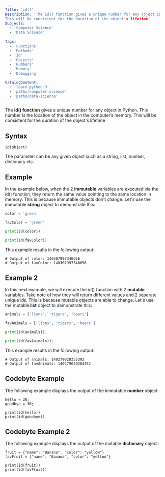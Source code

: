 ```yaml
---
Title: 'id()'
Description: 'The id() function gives a unique number for any object in Python. This number is the location of the object in the computer’s memory.
This will be consistent for the duration of the object's lifetime'
Subjects:
  - 'Computer Science'
  - 'Data Science'
  
Tags: 
  - 'Functions'
  - 'Methods'
  - 'Id'
  - 'Objects'
  - 'Numbers'
  - 'Memory'
  - 'Debugging'

CatalogContent: 
  - 'learn-python-3'
  - 'paths/computer-science'
  - 'paths/data-science'
---
```


The **id() function** gives a unique number for any object in Python. This number is the location of the object in the computer’s memory.
This will be consistent for the duration of the object's lifetime 

## Syntax

```pseudo
id(object)
```

The parameter can be any given object such as a string, list, number, dictionary etc.

## Example

In the example below, when the 2 **immutable** variables are executed via the id() function, 
they return the same value pointing to the same location in memory.
This is because immutable objects don't change. Let's use the immutable **string** object to demonstrate this: 

 ```py 
color = 'green'

favColor = 'green'

print(id(color))

print(id(favColor))
```

This example results in the following output:
```shell
# Output of color: 140307997340656
# Output of favColor: 140307997340656
```

## Example 2

In this next example, we will execute the id() function with 2 **mutable** variables. 
Take note of how they will return different values and 2 separate unique ids. 
This is because mutable objects are able to change. Let's use the mutable **list** object to demonstrate this:

```py 
animals = ['lions', 'tigers', 'bears']

favAnimals = ['lions', 'tigers', 'bears']

print(id(animals)); 

print(id(favAnimals)); 
```

This example results in the following output:
```shell
# Output of animals: 140279020355392
# Output of favAnimals: 140279020204352
```

## Codebyte Example 

The following example displays the output of the immutable **number** object:


```codebyte/python
hello = 30;
goodbye = 30;

print(id(hello))
print(id(goodbye))
```

## Codebyte Example 2

The following example displays the output of the mutable **dictionary** object:


```codebyte/python
fruit = {"name": "Banana", "color": "yellow"}
favFruit = {"name": "Banana", "color": "yellow"}

print(id(fruit))
print(id(favFruit))
```



